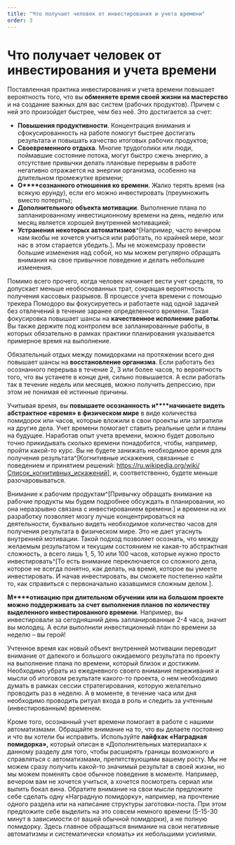 ```yaml
---
title: "Что получает человек от инвестирования и учета времени"
order: 3
---
```


# Что получает человек от инвестирования и учета времени

Поставленная практика инвестирования и учета времени повышает вероятность того, что вы **обменяете время своей жизни на мастерство** и на создание важных для вас систем (рабочих продуктов). Причем с ней это произойдет быстрее, чем без неё. Это достигается за счет:

* **Повышения продуктивности**. Концентрация внимания и сфокусированность на работе помогут быстрее достигать результата и повышать качество итоговых рабочих продуктов;
* **Своевременного отдыха**. Многие трудоголики или люди, поймавшие состояние потока, могут быстро сжечь энергию, а отсутствие привычки делать плановые перерывы в работе негативно отражается на энергии организма, особенно на длительном промежутке времени;
* **О****сознанного отношения ко времени**. Жалко терять время (на всякую ерунду), если его можно инвестировать (преумножить вместо потерять);
* **Дополнительного** **объекта мотивации**. Выполнение плана по запланированному инвестиционному времени на день, неделю или месяц является хорошей внутренней мотивацией;
* **Устранения некоторых автоматизмов**^[Например, часто вечером нам якобы не хочется учиться или работать, по крайней мере, мозг нас в этом старается убедить.]**.** Мы не можемсразу провести большие изменения над собой, но мы можем регулярно обращать внимания на свое привычное поведение и делать небольшие изменения.

Помимо всего прочего, когда человек начинает вести учет средств, то допускает меньше необоснованных трат, сокращая вероятность получения кассовых разрывов. В процессе учета времени с помощью трекера Помодоро вы фокусируетесь и работаете над одной задачей без отвлечений в течение заранее определенного времени. Такая фокусировка повышает шансы на **качественное исполнение работы**. Вы также держите под контролем все запланированные работы, в которых обязательно в рамках практики планирования указывается примерное время на выполнение.

Обязательный отдых между помидорками на протяжении всего дня повышает шансы на **восстановление организма**. Если работать без осознанного перерыва в течение 2, 3 или более часов, то вероятность того, что вы устанете в конце дня, сильно повышается. А если работать так в течение недель или месяцев, можно получить депрессию, при этом не понимая её истинные причины.

Учитывая время, вы **повышаете осознанность** **и****начинаете видеть абстрактное «время» в физическом мире** в виде количества помидорок или часов, которые вложили в свои проекты или затратили на другие дела. Учет времени помогает ставить реальные цели и планы на будущее. Наработав опыт учета времени, можно будет довольно точно прикидывать сколько времени понадобится, чтобы, например, пройти какой-то курс. Вы не будете занижать необходимое время для получения результата^[Когнитивные искажения, связанные с поведением и принятием решений: <https://ru.wikipedia.org/wiki/Список_когнитивных_искажений>], и, соответственно, будете меньше разочаровываться.

Внимание к рабочим продуктам^[Привычку обращать внимание на рабочие продукты мы будем подробнее обсуждать в планировании, но она неразрывно связана с инвестированием времени.] и времени на их разработку позволяет мозгу лучше концентрироваться на деятельности, буквально видеть необходимое количество часов для получения результата в физическом мире. Это не дает угаснуть внутренней мотивации. Такой подход позволяет осознать, что между желаемым результатом и текущим состоянием не какая-то абстрактная сложность, а всего лишь 1, 5, 10 или 100 часов, которые нужно просто инвестировать^[То есть внимание переключается со сложного дела, которое не всегда понятно, как делать, на время, которое вы умеете инвестировать. И начав инвестировать, вы сможете постепенно найти то, как справиться с первоначально казавшимся сложным делом.].

**М****отивацию при длительном обучении** **или на большом проекте** **можно поддерживать за счет выполнения планов по количеству выделенного инвестированного времени**. Например, вы инвестировали за сегодняшний день запланированные 2-4 часа, значит вы молодец. А если выполнили инвестиционный план по времени за неделю – вы герой!

Учтенное время как новый объект внутренней мотивации переводит внимание от далекого и большого ожидаемого результата по проекту на выполнение плана по времени, который близок и достижим. Необходимо убрать из ежедневного своего внимания переживания и мысли об итоговом результате какого-то проекта, о нем необходимо думать в рамках сессии стратегирования, которую желательно проводить раз в неделю. А в моменте, в течение часа или дня необходимо проводить ритуал входа в роль и следить за учтенным (инвестированным) временем.

Кроме того, осознанный учет времени помогает в работе с нашими автоматизмами. Обращайте внимание на то, что вы делаете постоянно и что вы хотели бы исправить. Используйте **лайфхак «Наградная помидорка»,** который описан в «Дополнительных материалах» к данному разделу для того, чтобы расширять границы возможного и справляться с автоматизмами, препятствующими вашему росту. Мы не можем сразу получить какой-то значимый результат в своей жизни, но мы можем поменять свое обычное поведение в моменте. Например, вечером вам не хочется учиться, а хочется посмотреть сериал или выпить бокал вина. Обратите внимание на свои мысли предложите себе сделать одну «Наградную помидорку», например, на прочтение одного раздела или на написание структуры заготовки-поста. При этом предложите себе выделить на это совсем немного времени (5-15-30 минут в зависимости от вашей обычной помидорки), а не полную помидорку. Здесь главное обращаться внимание на свои негативные автоматизмы и систематически «ломать» их небольшими усилиями.